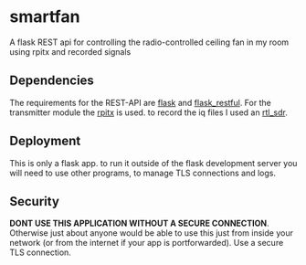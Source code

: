 # smartfan

A flask REST api for controlling the radio-controlled ceiling fan in my room using rpitx and recorded signals

## Dependencies

The requirements for the REST-API are [flask](https://flask.palletsprojects.com/en/2.1.x/) and [flask_restful](https://flask-restful.readthedocs.io/en/latest/). For the transmitter module the [rpitx](https://github.com/F5OEO/rpitx) is used. to record the iq files I used an [rtl_sdr](https://rtl-sdr.com). 

## Deployment

This is only a flask app. to run it outside of the flask development server you will need to use other programs, to manage TLS connections and logs.

## Security

**DONT USE THIS APPLICATION WITHOUT A SECURE CONNECTION**. Otherwise just about anyone would be able to use this just from inside your network (or from the internet if your app is portforwarded). Use a secure TLS connection.